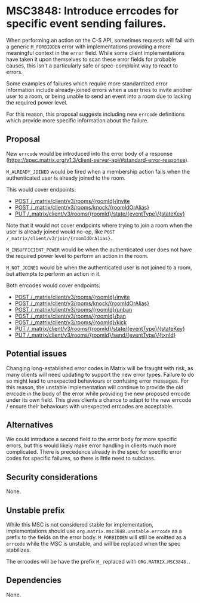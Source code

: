 # MSC3848: Introduce errcodes for specific event sending failures.

When performing an action on the C-S API, sometimes requests will fail with
a generic `M_FORBIDDEN` error with implementations providing a more meaningful
context in the `error` field. While some client implementations have taken it
upon themselves to scan these error fields for probable causes, this isn't a
particularly safe or spec-complaint way to react to errors.

Some examples of failures which require more standardized error information
include already-joined errors when a user tries to invite another user to a room,
or being unable to send an event into a room due to lacking the required power level.

For this reason, this proposal suggests including new `errcode` definitions
which provide more specific information about the failure.

## Proposal

New `errcode` would be introduced into the error body of a response
(https://spec.matrix.org/v1.3/client-server-api/#standard-error-response). 

`M_ALREADY_JOINED` would be fired when a membership action fails when the authenticated user
is already joined to the room.

This would cover endpoints:
  - [POST /_matrix/client/v3/rooms/{roomId}/invite](https://spec.matrix.org/v1.3/client-server-api/#post_matrixclientv3roomsroomidinvite)
  - [POST /_matrix/client/v3/rooms/knock/{roomIdOrAlias}](https://spec.matrix.org/v1.3/client-server-api/#post_matrixclientv3knockroomidoralias)
  - [PUT  /_matrix/client/v3/rooms/{roomId}/state/{eventType}/{stateKey}](https://spec.matrix.org/v1.3/client-server-api/#put_matrixclientv3roomsroomidstateeventtypestatekey)

Note that it would not cover endpoints where trying to join a room when the
user is already joined would no-op, like `POST /_matrix/client/v3/join/{roomIdOrAlias}`.

`M_INSUFFICIENT_POWER` would be when the authenticated user does not have the required power level to
perform an action in the room.

`M_NOT_JOINED` would be when the authenticated user is not joined to a room, but attempts to perform
an action in it.

Both errcodes would cover endpoints:
  - [POST /_matrix/client/v3/rooms/{roomId}/invite](https://spec.matrix.org/v1.3/client-server-api/#post_matrixclientv3roomsroomidinvite)
  - [POST /_matrix/client/v3/rooms/knock/{roomIdOrAlias}](https://spec.matrix.org/v1.3/client-server-api/#post_matrixclientv3knockroomidoralias)
  - [POST /_matrix/client/v3/rooms/{roomId}/unban](https://spec.matrix.org/v1.3/client-server-api/#post_matrixclientv3roomsroomidban)
  - [POST /_matrix/client/v3/rooms/{roomId}/ban](https://spec.matrix.org/v1.3/client-server-api/#post_matrixclientv3roomsroomidban)
  - [POST /_matrix/client/v3/rooms/{roomId}/kick](https://spec.matrix.org/v1.3/client-server-api/#post_matrixclientv3roomsroomidkick)
  - [PUT /_matrix/client/v3/rooms/{roomId}/state/{eventType}/{stateKey}](https://spec.matrix.org/v1.3/client-server-api/#put_matrixclientv3roomsroomidstateeventtypestatekey)
  - [PUT /_matrix/client/v3/rooms/{roomId}/send/{eventType}/{txnId}](https://spec.matrix.org/v1.3/client-server-api/#put_matrixclientv3roomsroomidsendeventtypetxnid)


## Potential issues

Changing long-established error codes in Matrix will be fraught with risk, as many
clients will need updating to support the new error types. Failure to do so might lead
to unexpected behaviours or confusing error messages. For this reason, the unstable implementation
will continue to provide the old errcode in the body of the error while providing the
new proposed errcode under its own field. This gives clients a chance to adapt to the
new errcode / ensure their behaviours with unexpected errcodes are acceptable.

## Alternatives

We could introduce a second field to the error body for more specific errors, but this would likely make
error handling in clients much more complicated. There is precedence already in the spec for specific
error codes for specific failures, so there is little need to subclass.

## Security considerations

None.

## Unstable prefix

While this MSC is not considered stable for implementation, implementations should use `org.matrix.msc3848.unstable.errcode`
as a prefix to the fields on the error body. `M_FORBIDDEN` will still be emitted as a `errcode` while the
MSC is unstable, and will be replaced when the spec stabilizes.

The errcodes will be have the prefix `M_` replaced with `ORG.MATRIX.MSC3848.`.

## Dependencies

None.
